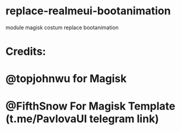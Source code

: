 # replace-realmeui-bootanimation
module magisk costum replace bootanimation

# Credits:
# @topjohnwu for Magisk
# @FifthSnow For Magisk Template (t.me/PavlovaUI telegram link)
